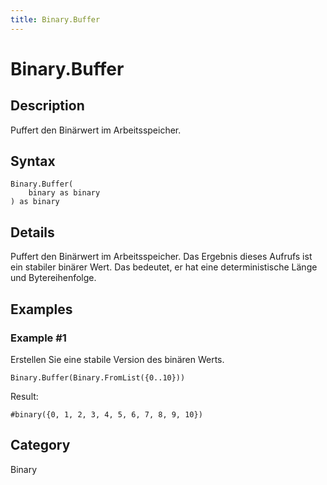 ```yaml
---
title: Binary.Buffer
---
```


# Binary.Buffer


## Description

Puffert den Binärwert im Arbeitsspeicher.


## Syntax

```powerquery
Binary.Buffer(
    binary as binary
) as binary
```


## Details

Puffert den Binärwert im Arbeitsspeicher. Das Ergebnis dieses Aufrufs ist ein stabiler binärer Wert. Das bedeutet, er hat eine deterministische Länge und Bytereihenfolge.


## Examples

### Example #1 
Erstellen Sie eine stabile Version des binären Werts.
```powerquery
Binary.Buffer(Binary.FromList({0..10}))
```

Result: 
```powerquery
#binary({0, 1, 2, 3, 4, 5, 6, 7, 8, 9, 10})
```




## Category
Binary
